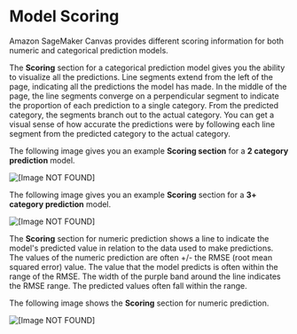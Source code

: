 # Model Scoring<a name="canvas-scoring"></a>

Amazon SageMaker Canvas provides different scoring information for both numeric and categorical prediction models\.

The **Scoring** section for a categorical prediction model gives you the ability to visualize all the predictions\. Line segments extend from the left of the page, indicating all the predictions the model has made\. In the middle of the page, the line segments converge on a perpendicular segment to indicate the proportion of each prediction to a single category\. From the predicted category, the segments branch out to the actual category\. You can get a visual sense of how accurate the predictions were by following each line segment from the predicted category to the actual category\.

The following image gives you an example **Scoring section** for a **2 category prediction** model\.

![\[Image NOT FOUND\]](http://docs.aws.amazon.com/sagemaker/latest/dg/images/studio/canvas/canvas-analyze/canvas-binary-classification.png)

The following image gives you an example **Scoring** section for a **3\+ category prediction** model\.

![\[Image NOT FOUND\]](http://docs.aws.amazon.com/sagemaker/latest/dg/images/studio/canvas/canvas-analyze/canvas-multiclass-classification.png)

The **Scoring** section for numeric prediction shows a line to indicate the model's predicted value in relation to the data used to make predictions\. The values of the numeric prediction are often \+/\- the RMSE \(root mean squared error\) value\. The value that the model predicts is often within the range of the RMSE\. The width of the purple band around the line indicates the RMSE range\. The predicted values often fall within the range\.

The following image shows the **Scoring** section for numeric prediction\.

![\[Image NOT FOUND\]](http://docs.aws.amazon.com/sagemaker/latest/dg/images/studio/canvas/canvas-analyze/canvas-analyze-regression-scoring.png)